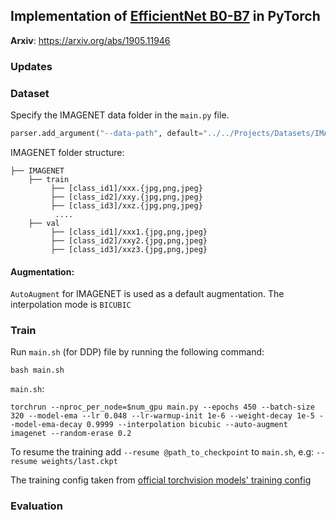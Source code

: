## Implementation of [EfficientNet B0-B7](https://arxiv.org/abs/1905.11946) in PyTorch

**Arxiv**: https://arxiv.org/abs/1905.11946

<!-- After 300 epochs MobileNetV3L reaches **Acc@1**: 74.3025 **Acc@5**: 91.8342
 -->
### Updates

<!-- * 2022.05.13:
    - Weights are uploaded to the `weights` folder. `last.ckpt` is checkpoint (88.3MB) (includes model, model_ema, optimizer, ...) and last.pth is model with
      Exponential Moving Average (11.2MB) and converted to `half()` tensor. -->

### Dataset

Specify the IMAGENET data folder in the `main.py` file.

``` python
parser.add_argument("--data-path", default="../../Projects/Datasets/IMAGENET/", type=str, help="dataset path")
```

IMAGENET folder structure:

```
├── IMAGENET 
    ├── train
         ├── [class_id1]/xxx.{jpg,png,jpeg}
         ├── [class_id2]/xxy.{jpg,png,jpeg}
         ├── [class_id3]/xxz.{jpg,png,jpeg}
          ....
    ├── val
         ├── [class_id1]/xxx1.{jpg,png,jpeg}
         ├── [class_id2]/xxy2.{jpg,png,jpeg}
         ├── [class_id3]/xxz3.{jpg,png,jpeg}
```

#### Augmentation:

`AutoAugment` for IMAGENET is used as a default augmentation. The interpolation mode is `BICUBIC`

### Train

Run `main.sh` (for DDP) file by running the following command:

```
bash main.sh
```

`main.sh`:

```
torchrun --nproc_per_node=$num_gpu main.py --epochs 450 --batch-size 320 --model-ema --lr 0.048 --lr-warmup-init 1e-6 --weight-decay 1e-5 --model-ema-decay 0.9999 --interpolation bicubic --auto-augment imagenet --random-erase 0.2
```

To resume the training add `--resume @path_to_checkpoint` to `main.sh`, e.g: `--resume weights/last.ckpt`

The training config taken from [official torchvision models' training config](https://github.com/rwightman/pytorch-image-models)


### Evaluation
